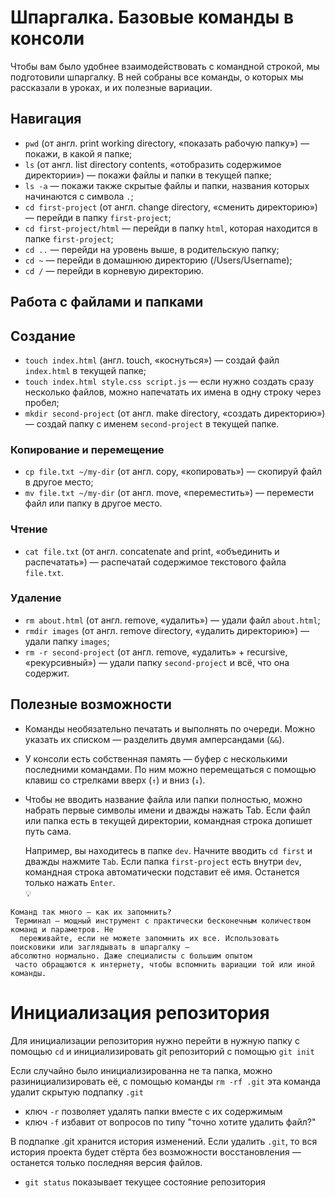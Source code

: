 # **Шпаргалка. Базовые команды в консоли**
Чтобы вам было удобнее взаимодействовать с командной строкой, мы подготовили шпаргалку. В ней собраны все команды, о которых мы рассказали в уроках, и их полезные вариации. 
## **Навигация**
+ `pwd` (от англ. print working directory, «показать рабочую папку») — покажи, в какой я папке;
+ `ls` (от англ. list directory contents, «отобразить содержимое директории») — покажи файлы и папки в текущей папке;
+ `ls -a` — покажи также скрытые файлы и папки, названия которых начинаются с символа `.`;
+ `cd first-project` (от англ. change directory, «сменить директорию») — перейди в папку `first-project`;
+ `cd first-project/html` — перейди в папку `html`, которая находится в папке `first-project`;
+ `cd ..` — перейди на уровень выше, в родительскую папку;
+ `cd ~` — перейди в домашнюю директорию (/Users/Username);
+ `cd /` — перейди в корневую директорию.
## **Работа с файлами и папками**
## Создание

+ `touch index.html` (англ. touch, «коснуться») — создай файл `index.html` в текущей папке;
+ `touch index.html style.css script.js` — если нужно создать сразу несколько файлов, можно напечатать их имена в одну строку через пробел;
+ `mkdir second-project` (от англ. make directory, «создать директорию») — создай папку с именем `second-project` в текущей папке.
### Копирование и перемещение
+ `cp file.txt ~/my-dir` (от англ. copy, «копировать») — скопируй файл в другое место;
+ `mv file.txt ~/my-dir` (от англ. move, «переместить») — перемести файл или папку в другое место.
### Чтение
+ `cat file.txt` (от англ. concatenate and print, «объединить и распечатать») — распечатай содержимое текстового файла `file.txt`.
### Удаление
+ `rm about.html` (от англ. remove, «удалить») — удали файл `about.html`;
+ `rmdir images` (от англ. remove directory, «удалить директорию») — удали папку `images`;
+ `rm -r second-project` (от англ. remove, «удалить» + recursive, «рекурсивный») — удали папку `second-project` и всё, что она содержит.
## Полезные возможности
+ Команды необязательно печатать и выполнять по очереди. Можно указать их списком — разделить двумя амперсандами (`&&`).
+ У консоли есть собственная память — буфер с несколькими последними командами. По ним можно перемещаться с помощью клавиш со стрелками вверх (`↑`) и вниз (`↓`).
+ Чтобы не вводить название файла или папки полностью, можно набрать первые символы имени и дважды нажать Tab. Если файл или папка есть в текущей директории, командная строка допишет путь сама.  
    
    Например, вы находитесь в папке `dev`. Начните вводить `cd first` и дважды нажмите `Tab`. Если папка `first-project` есть внутри `dev`, командная строка автоматически подставит её имя. Останется только нажать `Enter`.  
💡   
```
Команд так много — как их запомнить?
 Терминал — мощный инструмент с практически бесконечным количеством команд и параметров. Не  
  переживайте, если не можете запомнить их все. Использовать поисковики или заглядывать в шпаргалку —  
абсолютно нормально. Даже специалисты с большим опытом  
 часто обращаются к интернету, чтобы вспомнить вариации той или иной команды.
 ```

 # Инициализация репозитория
   Для инициализации репозитория нужно перейти в нужную папку с помощью `cd` и инициализировать git репозиторий с помощью `git init`

   Если случайно было инициализированна не та папка, можно разинициализировать её, с помощью команды `rm -rf .git` эта команда удалит скрытую подпапку `.git` 
   + ключ `-r` позволяет удалять папки вместе с их содержимым
   + ключ `-f` избавит от вопросов по типу "точно хотите удалить файл?"
  
  В подпапке .git хранится история изменений. Если удалить `.git`, то вся история проекта будет стёрта без возможности восстановления — останется только последняя версия файлов.

  + `git status` показывает текущее состояние репозитория